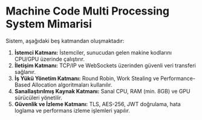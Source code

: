 # Machine Code Multi Processing System Mimarisi

Sistem, aşağıdaki beş katmandan oluşmaktadır:

1. **İstemci Katmanı:** İstemciler, sunucudan gelen makine kodlarını CPU/GPU üzerinde çalıştırır.
2. **İletişim Katmanı:** TCP/IP ve WebSockets üzerinden güvenli veri transferi sağlanır.
3. **İş Yükü Yönetim Katmanı:** Round Robin, Work Stealing ve Performance-Based Allocation algoritmaları kullanılır.
4. **Sanallaştırılmış Kaynak Katmanı:** Sanal CPU, RAM (min. 8GB) ve GPU sürücüleri yönetilir.
5. **Güvenlik ve İzleme Katmanı:** TLS, AES-256, JWT doğrulama, hata loglama ve performans izleme işlemleri yapılır.
